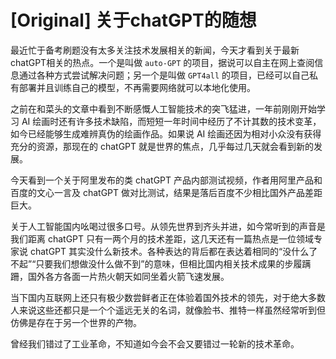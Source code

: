 # [Original] 关于chatGPT的随想


最近忙于备考刷题没有太多关注技术发展相关的新闻，今天才看到关于最新chatGPT相关的热点。一个是叫做 `auto-GPT` 的项目，据说可以自主在网上查阅信息通过各种方式尝试解决问题；另一个是叫做 `GPT4all` 的项目，已经可以自己私有部署并且训练自己的模型，不再需要网络就可以本地化使用。

之前在和菜头的文章中看到不断感慨人工智能技术的突飞猛进，一年前刚刚开始学习 AI 绘画时还有许多技术缺陷，而短短一年时间中经历了不计其数的技术变革，如今已经能够生成难辨真伪的绘画作品。如果说 AI 绘画还因为相对小众没有获得充分的资源，那现在的 chatGPT 就是世界的焦点，几乎每过几天就会看到新的发展。

今天看到一个关于阿里发布的类 chatGPT 产品内部测试视频，作者用阿里产品和百度的文心一言及 chatGPT 做对比测试，结果是落后百度不少相比国外产品差距巨大。

关于人工智能国内吆喝过很多口号。从领先世界到齐头并进，如今常听到的声音是我们距离 chatGPT 只有一两个月的技术差距，这几天还有一篇热点是一位领域专家说 chatGPT 其实没什么新技术。各种表达的背后都在表达着相同的“没什么了不起”“只要我们想做没什么做不到”的意味，但相比国内相关技术成果的步履蹒跚，国外各方各面一片热火朝天如同坐着火箭飞速发展。

当下国内互联网上还只有极少数尝鲜者正在体验着国外技术的领先，对于绝大多数人来说这些还都只是一个个遥远无关的名词，就像脸书、推特一样虽然经常听到但仿佛是存在于另一个世界的产物。

曾经我们错过了工业革命，不知道如今会不会又要错过一轮新的技术革命。
